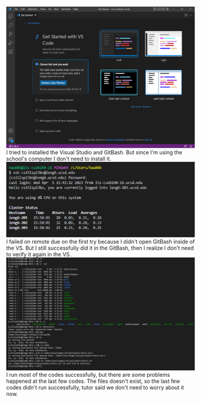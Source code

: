 ![Image](Capture.PNG)
I tried to installed the Visual Studio and GitBash. But since I'm using the school's computer I don't need to install it.
![Image](Remote.PNG)
I failed on remote due on the first try because I didn't open GitBash inside of the VS. But I still successfully did it in the GitBash, then I realize I don't need to verify it again in the VS.
![Image](Code.PNG)
I run most of the codes successfully, but there are some problems happened at the last few codes. The files doesn't exist, so the last few codes didn't run successfully, tutor said we don't need to worry about it now.
